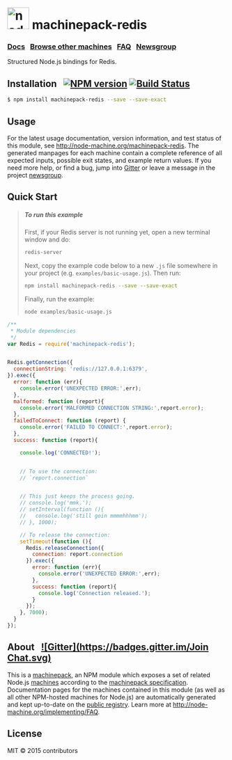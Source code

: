 
<h1>
  <a href="http://node-machine.org" title="Node-Machine public registry"><img alt="node-machine logo" title="Node-Machine Project" src="http://node-machine.org/images/machine-anthropomorph-for-white-bg.png" width="50" /></a>
  machinepack-redis
</h1>

### [Docs](http://node-machine.org/machinepack-redis) &nbsp; [Browse other machines](http://node-machine.org/machinepacks) &nbsp;  [FAQ](http://node-machine.org/implementing/FAQ)  &nbsp;  [Newsgroup](https://groups.google.com/forum/?hl=en#!forum/node-machine)

Structured Node.js bindings for Redis.


## Installation &nbsp; [![NPM version](https://badge.fury.io/js/machinepack-redis.svg)](http://badge.fury.io/js/machinepack-redis) [![Build Status](https://travis-ci.org/mikermcneil/machinepack-redis.png?branch=master)](https://travis-ci.org/mikermcneil/machinepack-redis)

```sh
$ npm install machinepack-redis --save --save-exact
```

## Usage

For the latest usage documentation, version information, and test status of this module, see <a href="http://node-machine.org/machinepack-redis" title="Structured Node.js bindings for Redis. (for node.js)">http://node-machine.org/machinepack-redis</a>.  The generated manpages for each machine contain a complete reference of all expected inputs, possible exit states, and example return values.  If you need more help, or find a bug, jump into [Gitter](https://gitter.im/node-machine/general) or leave a message in the project [newsgroup](https://groups.google.com/forum/?hl=en#!forum/node-machine).


## Quick Start

> ##### To run this example
>
> First, if your Redis server is not running yet, open a new terminal window and do:
> ```bash
> redis-server
> ```
> 
> Next, copy the example code below to a new `.js` file somewhere in your project (e.g. `examples/basic-usage.js`).
> Then run:
> ```bash
> npm install machinepack-redis --save --save-exact
> ```
>
>
> Finally, run the example:
> ```bash
> node examples/basic-usage.js
> ```


```javascript
/**
 * Module dependencies
 */
var Redis = require('machinepack-redis');


Redis.getConnection({
  connectionString: 'redis://127.0.0.1:6379',
}).exec({
  error: function (err){
    console.error('UNEXPECTED ERROR:',err);
  },
  malformed: function (report){
    console.error('MALFORMED CONNECTION STRING:',report.error);
  },
  failedToConnect: function (report) {
    console.error('FAILED TO CONNECT:',report.error);
  },
  success: function (report){

    console.log('CONNECTED!');


    // To use the connection:
    // `report.connection`


    // This just keeps the process going.
    // console.log('mmk.');
    // setInterval(function (){
    //   console.log('still goin mmmmhhhmm');
    // }, 1000);

    // To release the connection:
    setTimeout(function (){
      Redis.releaseConnection({
        connection: report.connection
      }).exec({
        error: function (err){
          console.error('UNEXPECTED ERROR:',err);
        },
        success: function (report){
          console.log('Connection released.');
        }
      });
    }, 7000);
  }
});
```


## About  &nbsp; [![Gitter](https://badges.gitter.im/Join Chat.svg)](https://gitter.im/node-machine/general?utm_source=badge&utm_medium=badge&utm_campaign=pr-badge&utm_content=badge)

This is a [machinepack](http://node-machine.org/machinepacks), an NPM module which exposes a set of related Node.js [machines](http://node-machine.org/spec/machine) according to the [machinepack specification](http://node-machine.org/spec/machinepack).
Documentation pages for the machines contained in this module (as well as all other NPM-hosted machines for Node.js) are automatically generated and kept up-to-date on the <a href="http://node-machine.org" title="Public machine registry for Node.js">public registry</a>.
Learn more at <a href="http://node-machine.org/implementing/FAQ" title="Machine Project FAQ (for implementors)">http://node-machine.org/implementing/FAQ</a>.




## License

MIT &copy; 2015 contributors

